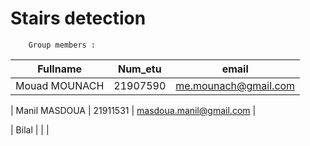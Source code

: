 # Stairs detection

        Group members : 


|   Fullname       |   Num_etu    |            email                |
|------------------|--------------|---------------------------------|
|   Mouad MOUNACH  |   21907590   |      me.mounach@gmail.com       |

|   Manil MASDOUA  |   21911531   |     masdoua.manil@gmail.com     |

|   Bilal          |              |                                 |

